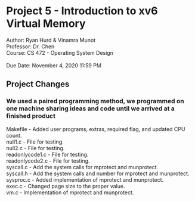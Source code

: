 # Project 5 - Introduction to xv6 Virtual Memory   
Author: Ryan Hurd & Vinamra Munot<br/>
Professor: Dr. Chen<br/>
Course: CS 472 - Operating System Design<br/>  
Due Date: November 4, 2020 11:59 PM<br/>

## Project Changes 
### We used a paired programming method, we programmed on one machine sharing ideas and code until we arrived at a finished product
Makefile - Added user programs, extras, required flag, and updated CPU count.<br/>
null1.c - File for testing.<br/>
null2.c - File for testing.<br/>
readonlycode1.c - File for testing.<br/>
readonlycode2.c - File for testing.<br/>
syscall.c - Add the system calls for mprotect and munprotect.<br/>
syscall.h - Add the system calls and number for mprotect and munprotect.<br/>
sysproc.c - Added implementation of mprotect and munprotect.<br/>
exec.c - Changed page size to the proper value.<br/>
vm.c - Implementation of mprotect and munprotect.<br/>